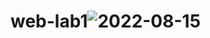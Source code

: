 # web-lab1![2022-08-15](https://user-images.githubusercontent.com/66903296/199777267-67f46207-53e1-4e03-9605-bf02b79b2bfb.png)
